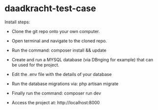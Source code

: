 # daadkracht-test-case

Install steps:

- Clone the git repo onto your own computer.

- Open terminal and navigate to the cloned repo.

- Run the command: composer install && update

- Create and run a MYSQL database (via DBnging for example) that can be used for the project.

- Edit the .env file with the details of your database

- Run the database migrations via: php artisan migrate

- Finally run the command: composer run dev

- Access the project at: http://localhost:8000


